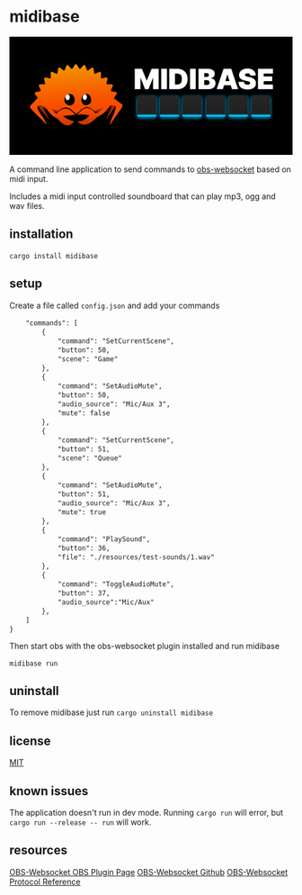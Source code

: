 # midibase

![ferris using a midi pad](./resources/midibase-small.png)

A command line application to send commands to [obs-websocket](https://obsproject.com/forum/resources/obs-websocket-remote-control-obs-studio-from-websockets.466/) based on midi input. 

Includes a midi input controlled soundboard that can play mp3, ogg and wav files.

## installation

```
cargo install midibase
```

## setup

Create a file called `config.json` and add your commands

```json{
    "commands": [
        {
            "command": "SetCurrentScene",
            "button": 50,
            "scene": "Game"
        },
        {
            "command": "SetAudioMute",
            "button": 50,
            "audio_source": "Mic/Aux 3",
            "mute": false
        },
        {
            "command": "SetCurrentScene",
            "button": 51,
            "scene": "Queue"
        },
        {
            "command": "SetAudioMute",
            "button": 51,
            "audio_source": "Mic/Aux 3",
            "mute": true
        },
        {
            "command": "PlaySound",
            "button": 36,
            "file": "./resources/test-sounds/1.wav"
        },
        {
            "command": "ToggleAudioMute",
            "button": 37,
            "audio_source":"Mic/Aux"
        },
    ]
}
```

Then start obs with the obs-websocket plugin installed and run midibase

```
midibase run
```

## uninstall

To remove midibase just run `cargo uninstall midibase`

## license

[MIT](LICENSE)

## known issues

The application doesn't run in dev mode. Running `cargo run` will error, but `cargo run --release -- run` will work.

## resources

[OBS-Websocket OBS Plugin Page](https://obsproject.com/forum/resources/obs-websocket-remote-control-obs-studio-from-websockets.466/)
[OBS-Websocket Github](https://github.com/Palakis/obs-websocket)
[OBS-Websocket Protocol Reference](https://github.com/Palakis/obs-websocket/blob/4.x-current/docs/generated/protocol.md)